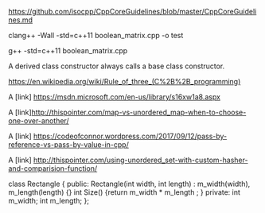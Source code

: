 https://github.com/isocpp/CppCoreGuidelines/blob/master/CppCoreGuidelines.md

clang++ -Wall -std=c++11 boolean_matrix.cpp -o test

g++ -std=c++11 boolean_matrix.cpp

A derived class constructor always calls a base class constructor.


<https://en.wikipedia.org/wiki/Rule_of_three_(C%2B%2B_programming)>

A [link] https://msdn.microsoft.com/en-us/library/s16xw1a8.aspx

A [link]http://thispointer.com/map-vs-unordered_map-when-to-choose-one-over-another/

A [link] https://codeofconnor.wordpress.com/2017/09/12/pass-by-reference-vs-pass-by-value-in-cpp/

A [link] http://thispointer.com/using-unordered_set-with-custom-hasher-and-comparision-function/

class Rectangle {
  public:
    Rectangle(int width, int length) : m_width(width), m_length(length)
    {}
    int Size() {return m_width * m_length ; }
  private:
    int m_width;
    int m_length;
};
